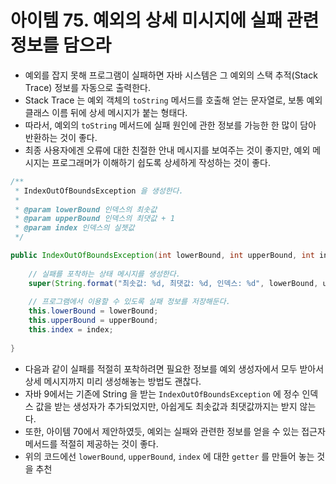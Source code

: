 # 아이템 75. 예외의 상세 미시지에 실패 관련 정보를 담으라

* 예외를 잡지 못해 프로그램이 실패하면 자바 시스템은 그 예외의 스택 추적(Stack Trace) 정보를 자동으로 출력한다.
* Stack Trace 는 예외 객체의 `toString` 메서드를 호출해 얻는 문자열로, 보통 예외 클래스 이름 뒤에 상세 메시지가 붙는 형태다.
* 따라서, 예외의 `toString` 메서드에 실패 원인에 관한 정보를 가능한 한 많이 담아 반환하는 것이 좋다.
* 최종 사용자에겐 오류에 대한 친절한 안내 메시지를 보여주는 것이 좋지만, 예외 메시지는 프로그래머가 이해하기 쉽도록 상세하게 작성하는 것이 좋다.

```java
/**
 * IndexOutOfBoundsException 을 생성한다.
 * 
 * @param lowerBound 인덱스의 최솟값
 * @param upperBound 인덱스의 최댓값 + 1
 * @param index 인덱스의 실젯값
 */

public IndexOutOfBoundsException(int lowerBound, int upperBound, int index) {
    
    // 실패를 포착하는 상태 메시지를 생성한다.
    super(String.format("최솟값: %d, 최댓값: %d, 인덱스: %d", lowerBound, upperBound, index));
    
    // 프로그램에서 이용할 수 있도록 실패 정보를 저장해둔다.
    this.lowerBound = lowerBound;
    this.upperBound = upperBound;
    this.index = index;
    
}
```

* 다음과 같이 실패를 적절히 포착하려면 필요한 정보를 예외 생성자에서 모두 받아서 상세 메시지까지 미리 생성해놓는 방법도 괜찮다.
* 자바 9에서는 기존에 String 을 받는 `IndexOutOfBoundsException` 에 정수 인덱스 값을 받는 생성자가 추가되었지만, 아쉽게도 최솟값과 최댓값까지는 받지 않는다.
* 또한, 아이템 70에서 제안하였듯, 예외는 실패와 관련한 정보를 얻을 수 있는 접근자 메서드를 적절히 제공하는 것이 좋다.
* 위의 코드에선 `lowerBound`, `upperBound`, `index` 에 대한 `getter` 를 만들어 놓는 것을 추천